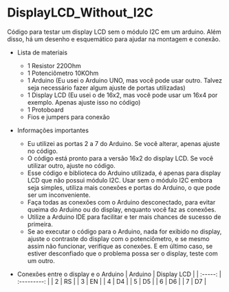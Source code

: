 # DisplayLCD_Without_I2C
Código para testar um display LCD sem o módulo I2C em um arduino. Além disso, há um desenho e esquemático para ajudar na montagem e conexão.
 - Lista de materiais
     - 1 Resistor 220Ohm
     - 1 Potenciômetro 10KOhm
     - 1 Arduino (Eu usei o Arduino UNO, mas você pode usar outro. Talvez seja necessário fazer algum ajuste de portas utilizadas)
     - 1 Display LCD (Eu usei o de 16x2, mas você pode usar um 16x4 por exemplo. Apenas ajuste isso no código)
     - 1 Protoboard
     - Fios e jumpers para conexão
 - Informações importantes
     - Eu utilizei as portas 2 a 7 do Arduino. Se você alterar, apenas ajuste no código.
     - O código está pronto para a versão 16x2 do display LCD. Se você utilizar outro, ajuste no código.
     - Esse código e biblioteca do Arduino utilizada, é apenas para display LCD que não possui módulo I2C. Usar sem o módulo I2C embora seja simples, utiliza mais conexões e portas do Arduino, o que pode ser um inconveniente.
     - Faça todas as conexões com o Arduino desconectado, para evitar queima do Arduino ou do display, enquanto você faz as conexões.
     - Utilize a Arduino IDE para facilitar e ter mais chances de sucesso de primeira.
     - Se ao executar o código para o Arduino, nada for exibido no display, ajuste o contraste do display com o potenciômetro, e se mesmo assim não funcionar, verifique as conexões. E em último caso, se estiver desconfiado que o problema possa ser o display, teste com um outro.

- Conexões entre o display e o Arduino
    | Arduino | Display LCD |
    | :-----: | :---------: |
    |    2    |      RS     |
    |    3    |      EN     |
    |    4    |      D4     |
    |    5    |      D5     |
    |    6    |      D6     |
    |    7    |      D7     |
